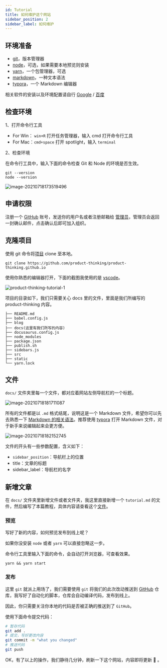 ```yaml
---
id: Tutorial
title: 如何维护这个网站
sidebar_position: 2
sidebar_label: 如何维护
---
```


## 环境准备

- [git](https://git-scm.com/downloads)，版本管理器
- [node](https://nodejs.org/en/download/)，可选，如果需要本地预览则安装
- [yarn](https://yarn.bootcss.com/docs/install/#windows-stable)，一个包管理器，可选
- [markdown](https://www.markdownguide.org/cheat-sheet/)，一种文本语法
- [typora](https://typora.io/)，一个 Markdown 编辑器

相关软件的安装以及环境配置请自行 [Google](https://google.com) / [百度](https://baidu.com)

## 检查环境

1、打开命令行工具

- For Win： `win+R` 打开任务管理器，输入 cmd 打开命令行工具
- For Mac：`cmd+space` 打开 spotlight，输入 `terminal`

2、检查环境

在命令行工具中，输入下面的命令检查 Git 和 Node 的环境是否生效。

```console
git --version
node --version
```

![image-20210718173519496](https://mayandev.oss-cn-hangzhou.aliyuncs.com/uPic/image-20210718173519496.png)

## 申请权限

注册一个 [GitHub](https://github.com) 账号，发送你的用户名或者注册邮箱给 <a href="mailto:phillzou@gmail.com">管理员</a>，管理员会返回一封确认邮件，点击确认后即可加入组织。

## 克隆项目

使用 git 命令将[项目](https://github.com/product-thinking/product-thinking.github.io) clone 至本地。

```console
git clone https://github.com/product-thinking/product-thinking.github.io
```

使用你熟悉的编辑器打开，下面的截图我使用的是 [vscode](https://code.visualstudio.com/download)。

![product-thinking-tutorial-1](https://mayandev.oss-cn-hangzhou.aliyuncs.com/uPic/product-thinking-tutorial-1.png)

项目的目录如下，我们只需要关心 docs 里的文件，里面是我们所编写的 product-thinking 内容。

```
├── README.md
├── babel.config.js
├── blog
├── docs(这里有我们所写的内容)
├── docusaurus.config.js
├── node_modules
├── package.json
├── publish.sh
├── sidebars.js
├── src
├── static
└── yarn.lock
```

## 文件

`docs/` 文件夹里每一个文件，都对应着网站左侧导航栏的一个标题。

![image-20210718181711087](https://mayandev.oss-cn-hangzhou.aliyuncs.com/uPic/image-20210718181711087.png)

所有的文件都是以 `.md` 格式结尾，说明这是一个 Markdown 文件，希望你可以先去熟悉一下 [Markdown 的相关语法](https://www.markdownguide.org/cheat-sheet/)。推荐使用 [typora](https://typora.io/) 打开 Markdown 文件，对于新手来说编辑起来会更方便。

![image-20210718182152745](https://mayandev.oss-cn-hangzhou.aliyuncs.com/uPic/image-20210718182152745.png)

文件的开头有一些参数配置，含义如下：

- `sidebar_position`：导航栏上的位置
- title：文章的标题
- sidebar_label：导航栏的名字

## 新增文章

在 `docs/` 文件夹里新增文件或者文件夹，我这里直接新增一个 `tutorial.md` 的文件，然后编写了本篇教程，具体内容请查看这个[文件](https://github.com/product-thinking/product-thinking.github.io/edit/main/docs/Tutorial.md)。

### 预览

写好了新的内容，如何预览发布到线上呢？

如果你没安装 `node` 或者 `yarn` 可以直接忽略这一步。

命令行工具里输入下面的命令，会自动打开浏览器，可查看效果。

```
yarn && yarn start
```

### 发布

这里 `git` 就派上用场了，我们需要使用 `git` 将我们的此次改动推送到 [GitHub](https://github.com/product-thinking/product-thinking.github.io) 仓库，我写好了自动化的脚本，仓库会自动编译代码，发布到线上。

因此，你只需要关注你本地的代码是否被正确的推送到了 `GitHub`。

使用下面命令提交代码：

```bash
# 暂存代码
git add .
# 提交，写好更改内容
git commit -m "what you changed"
# 推送代码
git push
```

OK，有了以上的操作，我们静待几分钟，刷新一下这个网站，内容即将更新 🎉 。
